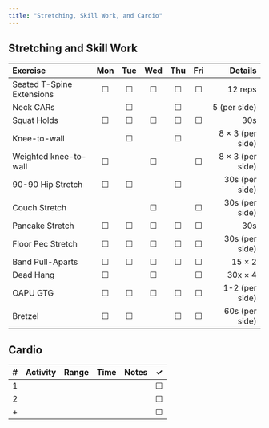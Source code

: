 ```yaml
---
title: "Stretching, Skill Work, and Cardio"
---
```


## Stretching and Skill Work

| Exercise                  | Mon | Tue | Wed | Thu | Fri | Details               |
|:------------|:-:|:-:|:-:|:-:|:-:|----------:|
| Seated T-Spine Extensions | ☐   | ☐   | ☐   | ☐   | ☐   | 12 reps               |
| Neck CARs                 |     | ☐   |     | ☐   |     | 5 (per side)          |
| Squat Holds               | ☐   | ☐   | ☐   | ☐   | ☐   | 30s                   |
| Knee-to-wall              |     | ☐   |     | ☐   |     | 8 × 3 (per side)      |
| Weighted knee-to-wall     | ☐   |     | ☐   |     | ☐   | 8 × 3 (per side)      |
| 90-90 Hip Stretch         | ☐   | ☐   |     | ☐   |     | 30s (per side)        |
| Couch Stretch             |     |     | ☐   |     | ☐   | 30s (per side)        |
| Pancake Stretch           | ☐   | ☐   | ☐   | ☐   | ☐   | 30s                   |
| Floor Pec Stretch         | ☐   | ☐   | ☐   | ☐   | ☐   | 30s (per side)        |
| Band Pull-Aparts          | ☐   | ☐   | ☐   | ☐   | ☐   | 15 × 2                |
| Dead Hang                 | ☐   |     | ☐   |     | ☐   | 30x × 4               |
| OAPU GTG                  | ☐   | ☐   | ☐   | ☐   | ☐   | 1-2 (per side)        |
| Bretzel                   | ☐   | ☐   |     | ☐   | ☐   | 60s (per side)        |

## Cardio

| # | Activity      | Range | Time  | Notes                               | ✓ |
|:-:|:--------------|:------|:------|:------------------------------------|:-:|
| 1 |               |       |       |                                     | ☐ |
| 2 |               |       |       |                                     | ☐ |
| + |               |       |       |                                     | ☐ |
